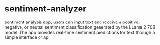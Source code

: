 # sentiment-analyzer
 sentiment analysis app, users can input text and receive a positive, negative, or neutral sentiment classification generated by the LLama 2 70B model.  The app provides real-time sentiment predictions for text through a simple interface or api
